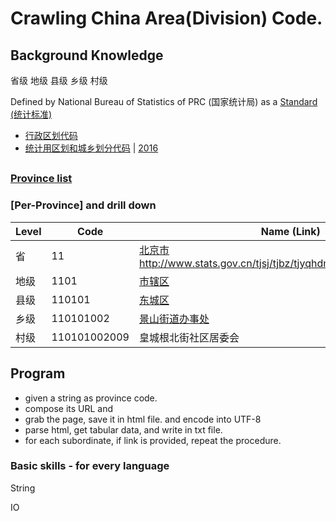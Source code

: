 # Crawling China Area(Division) Code.

## Background Knowledge

省级 地级 县级 乡级 村级

Defined by National Bureau of Statistics of PRC (国家统计局) as a [Standard (统计标准)](http://www.stats.gov.cn/tjsj/tjbz/)

* [行政区划代码](http://www.stats.gov.cn/tjsj/tjbz/xzqhdm/)
* [统计用区划和城乡划分代码](http://www.stats.gov.cn/tjsj/tjbz/tjyqhdmhcxhfdm/) | [2016](http://www.stats.gov.cn/tjsj/tjbz/tjyqhdmhcxhfdm/2016/index.html)

##

### [Province list](http://www.stats.gov.cn/tjsj/tjbz/tjyqhdmhcxhfdm/2016/index.html)


### [Per-Province] and drill down

Level | Code | Name (Link)
--|--|--
省|11| [北京市](http://www.stats.gov.cn/tjsj/tjbz/tjyqhdmhcxhfdm/2016/11.html) http://www.stats.gov.cn/tjsj/tjbz/tjyqhdmhcxhfdm/2016/11.html
地级|1101|[市辖区](http://www.stats.gov.cn/tjsj/tjbz/tjyqhdmhcxhfdm/2016/11/1101.html)
县级|110101|[东城区](http://www.stats.gov.cn/tjsj/tjbz/tjyqhdmhcxhfdm/2016/11/01/110101.html)
乡级| 110101002| [景山街道办事处](http://www.stats.gov.cn/tjsj/tjbz/tjyqhdmhcxhfdm/2016/11/01/01/110101002.html)
村级| 110101002009| 皇城根北街社区居委会

## Program

* given a string as province code.
* compose its URL and
* grab the page, save it in html file. and encode into UTF-8
* parse html, get tabular data, and write in txt file.
* for each subordinate, if link is provided, repeat the procedure.

### Basic skills - for every language

String

IO
